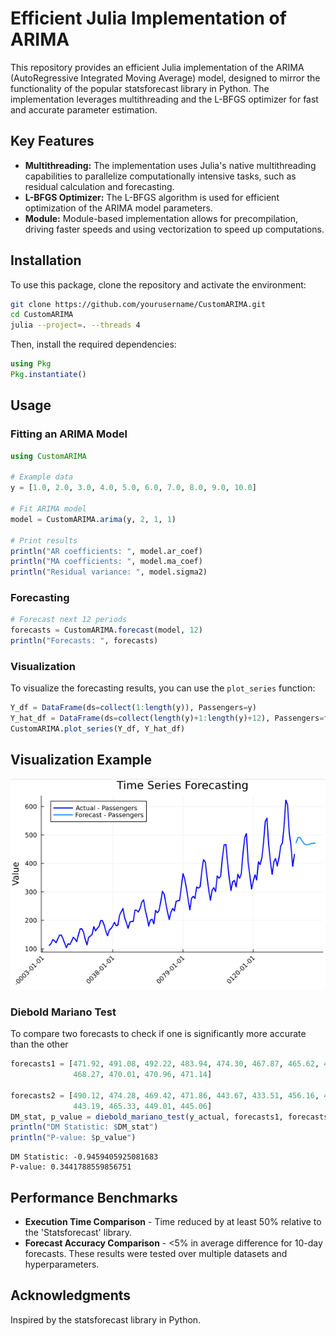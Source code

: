# Efficient Julia Implementation of ARIMA

This repository provides an efficient Julia implementation of the ARIMA (AutoRegressive Integrated Moving Average) model, designed to mirror the functionality of the popular statsforecast library in Python. The implementation leverages multithreading and the L-BFGS optimizer for fast and accurate parameter estimation.

## Key Features
- **Multithreading:** The implementation uses Julia's native multithreading capabilities to parallelize computationally intensive tasks, such as residual calculation and forecasting.
- **L-BFGS Optimizer:** The L-BFGS algorithm is used for efficient optimization of the ARIMA model parameters.
- **Module:** Module-based implementation allows for precompilation, driving faster speeds and using vectorization to speed up computations.

## Installation
To use this package, clone the repository and activate the environment:

```sh
git clone https://github.com/yourusername/CustomARIMA.git
cd CustomARIMA
julia --project=. --threads 4
```

Then, install the required dependencies:

```julia
using Pkg
Pkg.instantiate()
```

## Usage

### Fitting an ARIMA Model

```julia
using CustomARIMA

# Example data
y = [1.0, 2.0, 3.0, 4.0, 5.0, 6.0, 7.0, 8.0, 9.0, 10.0]

# Fit ARIMA model
model = CustomARIMA.arima(y, 2, 1, 1)

# Print results
println("AR coefficients: ", model.ar_coef)
println("MA coefficients: ", model.ma_coef)
println("Residual variance: ", model.sigma2)
```

### Forecasting

```julia
# Forecast next 12 periods
forecasts = CustomARIMA.forecast(model, 12)
println("Forecasts: ", forecasts)
```

### Visualization
To visualize the forecasting results, you can use the `plot_series` function:

```julia
Y_df = DataFrame(ds=collect(1:length(y)), Passengers=y)
Y_hat_df = DataFrame(ds=collect(length(y)+1:length(y)+12), Passengers=forecasts)
CustomARIMA.plot_series(Y_df, Y_hat_df)
```

## Visualization Example
![Forecasting Visualization](plot.png)
### Diebold Mariano Test
To compare two forecasts to check if one is significantly more accurate than the other
```julia
forecasts1 = [471.92, 491.08, 492.22, 483.94, 474.30, 467.87, 465.62, 466.35, 
              468.27, 470.01, 470.96, 471.14]

forecasts2 = [490.12, 474.28, 469.42, 471.86, 443.67, 433.51, 456.16, 439.73, 
              443.19, 465.33, 449.01, 445.06]
DM_stat, p_value = diebold_mariano_test(y_actual, forecasts1, forecasts2,h=12)
println("DM Statistic: $DM_stat")
println("P-value: $p_value")
```
```
DM Statistic: -0.9459405925081683
P-value: 0.3441788559856751
```
## Performance Benchmarks

- **Execution Time Comparison** - Time reduced by at least 50% relative to the 'Statsforecast' library.
- **Forecast Accuracy Comparison** - <5% in average difference for 10-day forecasts. These results were tested over multiple datasets and hyperparameters.

## Acknowledgments
Inspired by the statsforecast library in Python.
